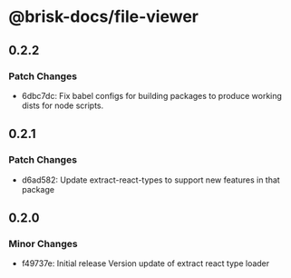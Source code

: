 # @brisk-docs/file-viewer

## 0.2.2

### Patch Changes

- 6dbc7dc: Fix babel configs for building packages to produce working dists for node scripts.

## 0.2.1

### Patch Changes

- d6ad582: Update extract-react-types to support new features in that package

## 0.2.0

### Minor Changes

- f49737e: Initial release
  Version update of extract react type loader
